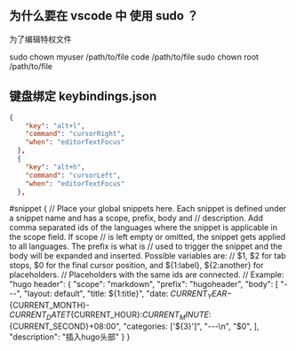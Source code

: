 ## 为什么要在 vscode 中 使用 sudo ？
为了编辑特权文件

sudo chown myuser /path/to/file
code /path/to/file
sudo chown root /path/to/file

## 键盘绑定 keybindings.json

```json
{
    "key": "alt+l",
    "command": "cursorRight",
    "when": "editorTextFocus"
  },
  {
    "key": "alt+h",
    "command": "cursorLeft",
    "when": "editorTextFocus"
  },
```

#snippet
{
	// Place your global snippets here. Each snippet is defined under a snippet name and has a scope, prefix, body and 
	// description. Add comma separated ids of the languages where the snippet is applicable in the scope field. If scope 
	// is left empty or omitted, the snippet gets applied to all languages. The prefix is what is 
	// used to trigger the snippet and the body will be expanded and inserted. Possible variables are: 
	// $1, $2 for tab stops, $0 for the final cursor position, and ${1:label}, ${2:another} for placeholders. 
	// Placeholders with the same ids are connected.
	// Example:
	"hugo header": {
		"scope": "markdown",
		"prefix": "hugoheader",
		"body": [
			"---",
			"layout: default",
			"title: ${1:title}",
			"date:  ${CURRENT_YEAR}-${CURRENT_MONTH}-${CURRENT_DATE}T${CURRENT_HOUR}:${CURRENT_MINUTE}:${CURRENT_SECOND}+08:00",
			"categories: ['${3}']",
			"---\n",
			"$0",
		],
		"description": "插入hugo头部"
	}
}